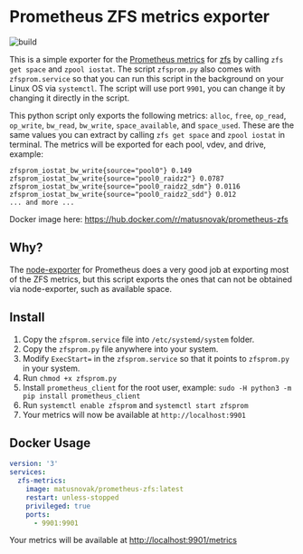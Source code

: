 # Prometheus ZFS metrics exporter

![build](https://github.com/matusnovak/prometheus-zfs/workflows/build/badge.svg)

This is a simple exporter for the [Prometheus metrics](https://prometheus.io/) for [zfs](https://zfsonlinux.org/) by calling `zfs get space` and `zpool iostat`. The script `zfsprom.py` also comes with `zfsprom.service` so that you can run this script in the background on your Linux OS via `systemctl`. The script will use port `9901`, you can change it by changing it directly in the script.

This python script only exports the following metrics: `alloc`, `free`, `op_read`, `op_write`, `bw_read`, `bw_write`, `space_available`, and `space_used`. These are the same values you can extract by calling `zfs get space` and `zpool iostat` in terminal. The metrics will be exported for each pool, vdev, and drive, example:

```
zfsprom_iostat_bw_write{source="pool0"} 0.149
zfsprom_iostat_bw_write{source="pool0_raidz2"} 0.0787
zfsprom_iostat_bw_write{source="pool0_raidz2_sdm"} 0.0116
zfsprom_iostat_bw_write{source="pool0_raidz2_sdd"} 0.012
... and more ...
```

Docker image here: <https://hub.docker.com/r/matusnovak/prometheus-zfs>

## Why?

The [node-exporter](https://github.com/prometheus/node_exporter) for Prometheus does a very good job at exporting most of the ZFS metrics, but this script exports the ones that can not be obtained via node-exporter, such as available space.

## Install

1. Copy the `zfsprom.service` file into `/etc/systemd/system` folder.
2. Copy the `zfsprom.py` file anywhere into your system.
3. Modify `ExecStart=` in the `zfsprom.service` so that it points to `zfsprom.py` in your system.
4. Run `chmod +x zfsprom.py` 
5. Install `prometheus_client` for the root user, example: `sudo -H python3 -m pip install prometheus_client`
6. Run `systemctl enable zfsprom` and `systemctl start zfsprom`
7. Your metrics will now be available at `http://localhost:9901`

## Docker Usage

```yml
version: '3'
services:
  zfs-metrics:
    image: matusnovak/prometheus-zfs:latest
    restart: unless-stopped
    privileged: true
    ports:
      - 9901:9901
```

Your metrics will be available at <http://localhost:9901/metrics>

